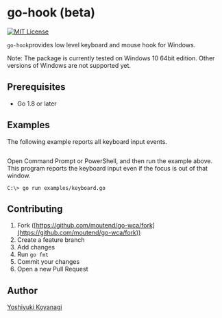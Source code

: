 # go-hook (beta)

[![MIT License](http://img.shields.io/badge/license-MIT-blue.svg?style=flat-square)][license]

[license]: https://github.com/moutend/go-wca/blob/master/LICENSE

`go-hook`provides low level keyboard and mouse hook for Windows.

Note: The package is currently tested on Windows 10 64bit edition. Other versions of Windows are not supported yet.

## Prerequisites

- Go 1.8 or later

## Examples

The following example reports all keyboard input events.

```go
```

Open Command Prompt or PowerShell, and then run the example above. This program reports the keyboard input even if the focus is out of that window.

```console
C:\> go run examples/keyboard.go
```

## Contributing

1. Fork ([https://github.com/moutend/go-wca/fork](https://github.com/moutend/go-wca/fork))
1. Create a feature branch
1. Add changes
1. Run `go fmt`
1. Commit your changes
1. Open a new Pull Request

## Author

[Yoshiyuki Koyanagi](https://github.com/moutend)
